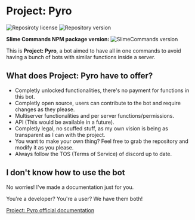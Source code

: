 # Project: Pyro

![Reposiroty license](https://img.shields.io/github/license/reallyslimy/project-pyro?label=License&style=flat-square)
![Repository version](https://img.shields.io/github/package-json/v/reallyslimy/project-pyro/main?style=flat-square)
<br>

**Slime Commands NPM package version:**
![SlimeCommands version](https://img.shields.io/npm/v/slimecommands?style=flat-square)
<br>

This is **Project: Pyro**, a bot aimed to have all in one commands to avoid having a bunch of bots with similar functions inside a server.

## What does Project: Pyro have to offer?
- Completly unlocked functionalities, there's no payment for functions in this bot.
- Completly open source, users can contribute to the bot and require changes as they please.
- Multiserver functionalities and per server functions/permissions.
- API (This would be available in a future).
- Completly legal, no scuffed stuff, as my own vision is being as transparent as I can with the project.
- You want to make your own thing? Feel free to grab the repository and modify it as you please.
- Always follow the TOS (Terms of Service) of discord up to date.

## I don't know how to use the bot

No worries! I've made a documentation just for you.

You're a developer? You're a user? We have them both!

[Project: Pyro official documentation](https://slimy.gitbook.io/project-pyro/)